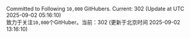 Committed to Following `10,000` GitHubers. Current: <!-- FOLLOWING_COUNT -->302<!-- FOLLOWING_COUNT --> (Update at UTC <!-- LAST_UPDATED -->2025-09-02 05:16:10<!-- LAST_UPDATED -->)<br>
致力于关注`10,000`个GitHuber。当前：<!-- FOLLOWING_COUNT -->302<!-- FOLLOWING_COUNT --> (更新于北京时间 <!-- LAST_UPDATED_CST -->2025-09-02 13:16:10<!-- LAST_UPDATED_CST -->)
